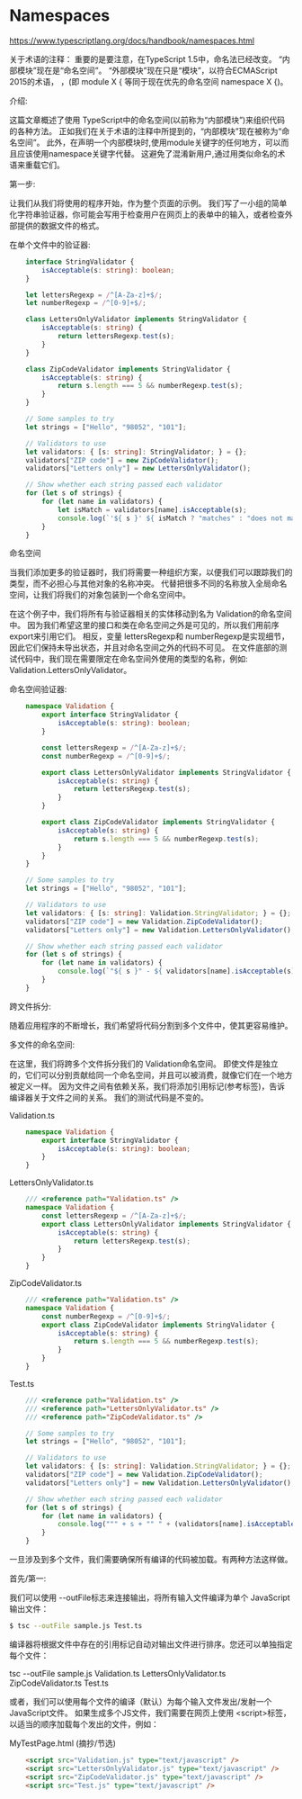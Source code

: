 # Namespaces

https://www.typescriptlang.org/docs/handbook/namespaces.html


关于术语的注释：
重要的是要注意，在TypeScript 1.5中，命名法已经改变。
“内部模块”现在是“命名空间”。
“外部模块”现在只是“模块”，以符合ECMAScript 2015的术语，
，(即 module X { 等同于现在优先的命名空间 namespace X {)。


介绍:  

这篇文章概述了使用 TypeScript中的命名空间(以前称为“内部模块”)来组织代码的各种方法。
正如我们在关于术语的注释中所提到的，“内部模块”现在被称为“命名空间”。
此外，在声明一个内部模块时,使用module关键字的任何地方，可以而且应该使用namespace关键字代替。
这避免了混淆新用户,通过用类似命名的术语来重载它们。


第一步:  

让我们从我们将使用的程序开始，作为整个页面的示例。
我们写了一小组的简单化字符串验证器，你可能会写用于检查用户在网页上的表单中的输入，或者检查外部提供的数据文件的格式。


在单个文件中的验证器:  

```ts 
    interface StringValidator {
        isAcceptable(s: string): boolean;
    }

    let lettersRegexp = /^[A-Za-z]+$/;
    let numberRegexp = /^[0-9]+$/;

    class LettersOnlyValidator implements StringValidator {
        isAcceptable(s: string) {
            return lettersRegexp.test(s);
        }
    }

    class ZipCodeValidator implements StringValidator {
        isAcceptable(s: string) {
            return s.length === 5 && numberRegexp.test(s);
        }
    }

    // Some samples to try
    let strings = ["Hello", "98052", "101"];

    // Validators to use
    let validators: { [s: string]: StringValidator; } = {};
    validators["ZIP code"] = new ZipCodeValidator();
    validators["Letters only"] = new LettersOnlyValidator();

    // Show whether each string passed each validator
    for (let s of strings) {
        for (let name in validators) {
            let isMatch = validators[name].isAcceptable(s);
            console.log(`'${ s }' ${ isMatch ? "matches" : "does not match" } '${ name }'.`);
        }
    }
``` 


命名空间  


当我们添加更多的验证器时，我们将需要一种组织方案，以便我们可以跟踪我们的类型，而不必担心与其他对象的名称冲突。
代替把很多不同的名称放入全局命名空间，让我们将我们的对象包装到一个命名空间中。

在这个例子中，我们将所有与验证器相关的实体移动到名为 Validation的命名空间中。
因为我们希望这里的接口和类在命名空间之外是可见的，所以我们用前序export来引用它们。
相反，变量 lettersRegexp和 numberRegexp是实现细节，因此它们保持未导出状态，并且对命名空间之外的代码不可见。
在文件底部的测试代码中，我们现在需要限定在命名空间外使用的类型的名称，例如: Validation.LettersOnlyValidator。


命名空间验证器:  

```ts
    namespace Validation {
        export interface StringValidator {
            isAcceptable(s: string): boolean;
        }

        const lettersRegexp = /^[A-Za-z]+$/;
        const numberRegexp = /^[0-9]+$/;

        export class LettersOnlyValidator implements StringValidator {
            isAcceptable(s: string) {
                return lettersRegexp.test(s);
            }
        }

        export class ZipCodeValidator implements StringValidator {
            isAcceptable(s: string) {
                return s.length === 5 && numberRegexp.test(s);
            }
        }
    }

    // Some samples to try
    let strings = ["Hello", "98052", "101"];

    // Validators to use
    let validators: { [s: string]: Validation.StringValidator; } = {};
    validators["ZIP code"] = new Validation.ZipCodeValidator();
    validators["Letters only"] = new Validation.LettersOnlyValidator();

    // Show whether each string passed each validator
    for (let s of strings) {
        for (let name in validators) {
            console.log(`"${ s }" - ${ validators[name].isAcceptable(s) ? "matches" : "does not match" } ${ name }`);
        }
    }
``` 

跨文件拆分:  

随着应用程序的不断增长，我们希望将代码分割到多个文件中，使其更容易维护。


多文件的命名空间:  

在这里，我们将跨多个文件拆分我们的 Validation命名空间。
即使文件是独立的，它们可以分别贡献给同一个命名空间，并且可以被消费，就像它们在一个地方被定义一样。
因为文件之间有依赖关系，我们将添加引用标记(参考标签)，告诉编译器关于文件之间的关系。
我们的测试代码是不变的。


Validation.ts

```ts
    namespace Validation {
        export interface StringValidator {
            isAcceptable(s: string): boolean;
        }
    }
``` 

LettersOnlyValidator.ts

```ts
    /// <reference path="Validation.ts" />
    namespace Validation {
        const lettersRegexp = /^[A-Za-z]+$/;
        export class LettersOnlyValidator implements StringValidator {
            isAcceptable(s: string) {
                return lettersRegexp.test(s);
            }
        }
    }
``` 

ZipCodeValidator.ts

```ts
    /// <reference path="Validation.ts" />
    namespace Validation {
        const numberRegexp = /^[0-9]+$/;
        export class ZipCodeValidator implements StringValidator {
            isAcceptable(s: string) {
                return s.length === 5 && numberRegexp.test(s);
            }
        }
    }
``` 

Test.ts

```ts
    /// <reference path="Validation.ts" />
    /// <reference path="LettersOnlyValidator.ts" />
    /// <reference path="ZipCodeValidator.ts" />

    // Some samples to try
    let strings = ["Hello", "98052", "101"];

    // Validators to use
    let validators: { [s: string]: Validation.StringValidator; } = {};
    validators["ZIP code"] = new Validation.ZipCodeValidator();
    validators["Letters only"] = new Validation.LettersOnlyValidator();

    // Show whether each string passed each validator
    for (let s of strings) {
        for (let name in validators) {
            console.log(""" + s + "" " + (validators[name].isAcceptable(s) ? " matches " : " does not match ") + name);
        }
    }
``` 

一旦涉及到多个文件，我们需要确保所有编译的代码被加载。有两种方法这样做。


首先/第一: 

我们可以使用 --outFile标志来连接输出，将所有输入文件编译为单个 JavaScript输出文件：

```sh
$ tsc --outFile sample.js Test.ts
``` 

编译器将根据文件中存在的引用标记自动对输出文件进行排序。您还可以单独指定每个文件：

tsc --outFile sample.js Validation.ts LettersOnlyValidator.ts ZipCodeValidator.ts Test.ts

或者，我们可以使用每个文件的编译（默认）为每个输入文件发出/发射一个JavaScript文件。
如果生成多个JS文件，我们需要在网页上使用 &lt;script&gt;标签，以适当的顺序加载每个发出的文件，例如：

MyTestPage.html (摘抄/节选)  


```html
    <script src="Validation.js" type="text/javascript" />
    <script src="LettersOnlyValidator.js" type="text/javascript" />
    <script src="ZipCodeValidator.js" type="text/javascript" />
    <script src="Test.js" type="text/javascript" />
``` 


```ts
``` 



```ts
``` 















